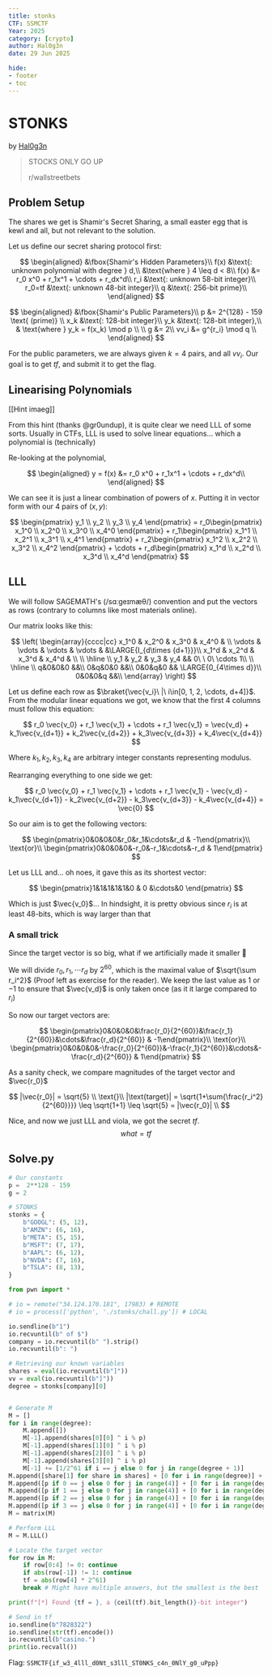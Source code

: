 ```yaml
---
title: stonks
CTF: SSMCTF
Year: 2025
category: [crypto]
author: Hal0g3n
date: 29 Jun 2025

hide:
- footer
- toc
---
```


# STONKS
by [Hal0g3n](https://github.com/Hal0g3n)
> STOCKS ONLY GO UP
> 
> r/wallstreetbets

## Problem Setup

The shares we get is Shamir's Secret Sharing, a small easter egg that is kewl and all, but not relevant to the solution.

Let us define our secret sharing protocol first:

$$
\begin{aligned}
&\fbox{Shamir's Hidden Parameters}\\
f(x)    &\text{: unknown polynomial with degree } d,\\
&\text{where } 4 \leq d < 8\\
f(x)    &= r_0 x^0 + r_1x^1 + \cdots + r_dx^d\\
r_i     &\text{: unknown 58-bit integer}\\
r_0=tf  &\text{: unknown 48-bit integer}\\
q       &\text{: 256-bit prime}\\
\end{aligned}
$$

$$
\begin{aligned}
&\fbox{Shamir's Public Parameters}\\
p       &= 2^{128} - 159 \text{ (prime)} \\
x_k         &\text{: 128-bit integer}\\
y_k         &\text{: 128-bit integer},\\
& \text{where } y_k = f(x_k) \mod p \\
\\
g       &= 2\\
vv_i    &= g^{r_i} \mod q \\
\end{aligned}
$$

For the public parameters, we are always given $k=4$ pairs, and all $vv_i$. Our goal is to get $tf$, and submit it to get the flag.

## Linearising Polynomials
[[Hint imaeg]]

From this hint (thanks @gr0undup), it is quite clear we need LLL of some sorts. Usually in CTFs, LLL is used to solve linear equations... which a polynomial is (technically)

Re-looking at the polynomial,

$$
\begin{aligned}
y = f(x)    &= r_0 x^0 + r_1x^1 + \cdots + r_dx^d\\
\end{aligned}
$$

We can see it is just a linear combination of powers of $x$. Putting it in vector form with our 4 pairs of $(x, y)$:

$$
\begin{pmatrix} y_1 \\ y_2 \\ y_3 \\ y_4 \end{pmatrix} = r_0\begin{pmatrix} x_1^0 \\ x_2^0 \\ x_3^0 \\ x_4^0 \end{pmatrix} + r_1\begin{pmatrix} x_1^1 \\ x_2^1 \\ x_3^1 \\ x_4^1 \end{pmatrix} + r_2\begin{pmatrix} x_1^2 \\ x_2^2 \\ x_3^2 \\ x_4^2 \end{pmatrix} + \cdots + r_d\begin{pmatrix} x_1^d \\ x_2^d \\ x_3^d \\ x_4^d \end{pmatrix}
$$

## LLL
We will follow SAGEMATH's (/sɑːɡeɪmæθ/) convention and put the vectors as rows (contrary to columns like most materials online).

Our matrix looks like this:

$$
\left(
\begin{array}{cccc|cc}
x_1^0 & x_2^0 & x_3^0 & x_4^0 & \\
\vdots & \vdots & \vdots & \vdots & &\LARGE{I_{d\times {d+1}}}\\
x_1^d & x_2^d & x_3^d & x_4^d & \\
\\
\hline
\\
y_1 & y_2 & y_3 & y_4 && 0\ \ 0\ \cdots 1\\
\\
\hline
\\
q&0&0&0 &&\\
0&q&0&0 &&\\
0&0&q&0 && \LARGE{0_{4\times d}}\\
0&0&0&q &&\\
\end{array}
\right)
$$

Let us define each row as $\braket{\vec{v_i}\ |\ i\in[0, 1, 2, \cdots, d+4]}$.
From the modular linear equations we got, we know that the first 4 columns must follow this equation:

$$
r_0 \vec{v_0} + r_1 \vec{v_1} + \cdots + r_1 \vec{v_1} = \vec{v_d} + k_1\vec{v_{d+1}} + k_2\vec{v_{d+2}} + k_3\vec{v_{d+3}} + k_4\vec{v_{d+4}}
$$

Where $k_1,k_2,k_3,k_4$ are arbitrary integer constants representing modulus. 

Rearranging everything to one side we get:

$$
r_0 \vec{v_0} + r_1 \vec{v_1} + \cdots + r_1 \vec{v_1} - \vec{v_d} - k_1\vec{v_{d+1}} - k_2\vec{v_{d+2}} - k_3\vec{v_{d+3}} - k_4\vec{v_{d+4}} = \vec{0}
$$

So our aim is to get the following vectors:

$$
\begin{pmatrix}0&0&0&0&r_0&r_1&\cdots&r_d & -1\end{pmatrix}\\
\text{or}\\
\begin{pmatrix}0&0&0&0&-r_0&-r_1&\cdots&-r_d & 1\end{pmatrix}
$$

Let us LLL and... oh noes, it gave this as its shortest vector:

$$
\begin{pmatrix}1&1&1&1&1&0 & 0 &\cdots&0 \end{pmatrix}
$$

Which is just $\vec{v_0}$... In hindsight, it is pretty obvious since $r_i$ is at least 48-bits, which is way larger than that

### A small trick
Since the target vector is so big, what if we artificially made it smaller 🤔

We will divide $r_0, r_1, \cdots r_d$ by $2^{60}$, which is the maximal value of $\sqrt{\sum r_i^2}$ (Proof left as exercise for the reader). We keep the last value as $1$ or $-1$ to ensure that $\vec{v_d}$ is only taken once (as it it large compared to $r_i$)

So now our target vectors are:

$$
\begin{pmatrix}0&0&0&0&\frac{r_0}{2^{60}}&\frac{r_1}{2^{60}}&\cdots&\frac{r_d}{2^{60}} & -1\end{pmatrix}\\
\text{or}\\
\begin{pmatrix}0&0&0&0&-\frac{r_0}{2^{60}}&-\frac{r_1}{2^{60}}&\cdots&-\frac{r_d}{2^{60}} & 1\end{pmatrix}
$$

As a sanity check, we compare magnitudes of the target vector and $\vec{r_0}$

$$
|\vec{r_0}| = \sqrt{5} \\
\text{}\\
|\text{target}| = \sqrt{1+\sum{\frac{r_i^2}{2^{60}}}} \leq \sqrt{1+1} \leq \sqrt{5} = |\vec{r_0}| \\
$$

Nice, and now we just LLL and viola, we got the secret $tf$. \
$$what = tf$$

## Solve.py
```py
# Our constants
p =  2**128 - 159
g = 2

# STONKS
stonks = {
    b"GOOGL": (5, 12),
    b"AMZN": (6, 16),
    b"META": (5, 15),
    b"MSFT": (7, 17),
    b"AAPL": (6, 12),
    b"NVDA": (7, 16),
    b"TSLA": (8, 13),
}

from pwn import *

# io = remote("34.124.170.181", 17983) # REMOTE
# io = process(['python', './stonks/chall.py']) # LOCAL

io.sendline(b"1")
io.recvuntil(b" of $")
company = io.recvuntil(b" ").strip()
io.recvuntil(b": ")

# Retrieving our known variables
shares = eval(io.recvuntil(b"]"))
vv = eval(io.recvuntil(b"]"))
degree = stonks[company][0]


# Generate M
M = []
for i in range(degree):
    M.append([])
    M[-1].append(shares[0][0] ^ i % p)
    M[-1].append(shares[1][0] ^ i % p)
    M[-1].append(shares[2][0] ^ i % p)
    M[-1].append(shares[3][0] ^ i % p)
    M[-1] += [1/2^61 if i == j else 0 for j in range(degree + 1)]
M.append([share[1] for share in shares] + [0 for i in range(degree)] + [1])
M.append([p if 0 == j else 0 for j in range(4)] + [0 for i in range(degree + 1)])
M.append([p if 1 == j else 0 for j in range(4)] + [0 for i in range(degree + 1)])
M.append([p if 2 == j else 0 for j in range(4)] + [0 for i in range(degree + 1)])
M.append([p if 3 == j else 0 for j in range(4)] + [0 for i in range(degree + 1)])
M = matrix(M)

# Perform LLL
M = M.LLL()

# Locate the target vector
for row in M:
    if row[0:4] != 0: continue
    if abs(row[-1]) != 1: continue
    tf = abs(row[4] * 2^61)
    break # Might have multiple answers, but the smallest is the best

print(f"[*] Found {tf = }, a {ceil(tf).bit_length()}-bit integer")

# Send in tf
io.sendline(b"7828322")
io.sendline(str(tf).encode())
io.recvuntil(b"casino.")
print(io.recvall())
```

Flag: `SSMCTF{if_w3_4lll_d0Nt_s3lll_ST0NKS_c4n_0NlY_g0_uPpp}`